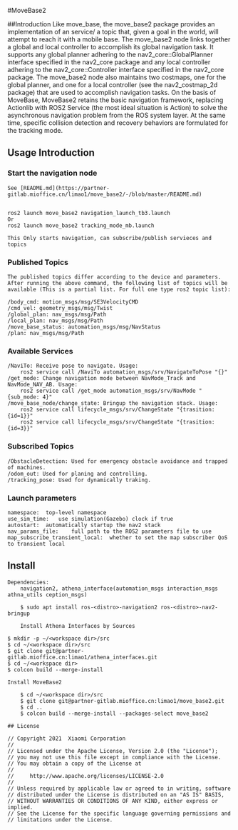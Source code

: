 #MoveBase2

##Introduction
Like move_base, the move_base2 package provides an implementation of an service/ a topic that, given a goal in the world, will attempt to reach it with a mobile base. The move_base2 node links together a global and local controller to accomplish its global navigation task. It supports any global planner adhering to the nav2_core::GlobalPlanner interface specified in the nav2_core package and any local controller adhering to the nav2_core::Controller interface specified in the nav2_core package. The move_base2 node also maintains two costmaps, one for the global planner, and one for a local controller (see the nav2_costmap_2d package) that are used to accomplish navigation tasks.
On the basis of MoveBase, MoveBase2 retains the basic navigation framework, replacing Actionlib with ROS2 Service (the most ideal situation is Action) to solve the asynchronous navigation problem from the ROS system layer. At the same time, specific collision detection and recovery behaviors are formulated for the tracking mode.

## Usage Introduction

### Start the navigation node
    See [README.md](https://partner-gitlab.mioffice.cn/limao1/move_base2/-/blob/master/README.md)


    ros2 launch move_base2 navigation_launch_tb3.launch
    Or
    ros2 launch move_base2 tracking_mode_mb.launch

    This Only starts navigation, can subscribe/publish servieces and topics

### Published Topics
    The published topics differ according to the device and parameters. After running the above command, the following list of topics will be available (This is a partial list. For full one type ros2 topic list):

    /body_cmd: motion_msgs/msg/SE3VelocityCMD
    /cmd_vel: geometry_msgs/msg/Twist
    /global_plan: nav_msgs/msg/Path
    /local_plan: nav_msgs/msg/Path
    /move_base_status: automation_msgs/msg/NavStatus
    /plan: nav_msgs/msg/Path

### Available Services
    /NaviTo: Receive pose to navigate. Usage:
        ros2 service call /NaviTo automation_msgs/srv/NavigateToPose "{}"
    /get_mode: Change navigation mode between NavMode_Track and NavMode_NAV_AB. Usage:
        ros2 service call /get_mode automation_msgs/srv/NavMode "{sub_mode: 4}"
    /move_base_node/change_state: Bringup the navigation stack. Usage: 
        ros2 service call lifecycle_msgs/srv/ChangeState "{trasition: {id=1}}"
        ros2 service call lifecycle_msgs/srv/ChangeState "{trasition: {id=3}}" 

### Subscribed Topics
    /ObstacleDetection: Used for emergency obstacle avoidance and trapped of machines.
    /odom_out: Used for planing and controlling.
    /tracking_pose: Used for dynamically traking.                                                    

### Launch parameters
    namespace:  top-level namespace
    use_sim_time:   use simulation(Gazebo) clock if true
    autostart:  automatically startup the nav2 stack
    nav_params_file:    full path to the ROS2 parameters file to use
    map_subscribe_transient_local:  whether to set the map subscriber QoS to transient local

## Install
    Dependencies:
        navigation2, athena_interface(automation_msgs interaction_msgs athna_utils ception_msgs)
```
    $ sudo apt install ros-<distro>-navigation2 ros-<distro>-nav2-bringup
    
    Install Athena Interfaces by Sources
```
    $ mkdir -p ~/<workspace dir>/src
    $ cd ~/<workspace dir>/src
    $ git clone git@partner-gitlab.mioffice.cn:limao1/athena_interfaces.git
    $ cd ~/<workspace dir>
    $ colcon build --merge-install

    Install MoveBase2
```
    $ cd ~/<workspace dir>/src
    $ git clone git@partner-gitlab.mioffice.cn:limao1/move_base2.git
    $ cd ..
    $ colcon build --merge-install --packages-select move_base2

## License
```
    // Copyright 2021  Xiaomi Corporation 
    //
    // Licensed under the Apache License, Version 2.0 (the "License");
    // you may not use this file except in compliance with the License.
    // You may obtain a copy of the License at
    //
    //     http://www.apache.org/licenses/LICENSE-2.0
    //
    // Unless required by applicable law or agreed to in writing, software
    // distributed under the License is distributed on an "AS IS" BASIS,
    // WITHOUT WARRANTIES OR CONDITIONS OF ANY KIND, either express or implied.
    // See the License for the specific language governing permissions and
    // limitations under the License.
